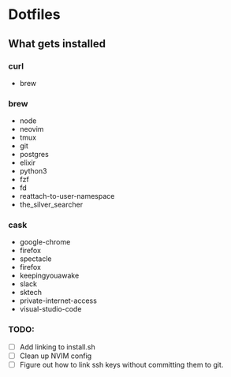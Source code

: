 # Dotfiles

## What gets installed

### curl
- brew

### brew

- node
- neovim
- tmux
- git
- postgres
- elixir
- python3
- fzf
- fd
- reattach-to-user-namespace
- the_silver_searcher

### cask
- google-chrome
- firefox
- spectacle
- firefox
- keepingyouawake
- slack
- sktech
- private-internet-access
- visual-studio-code


### TODO:
- [ ] Add linking to install.sh
- [ ] Clean up NVIM config
- [ ] Figure out how to link ssh keys without committing them to git.
